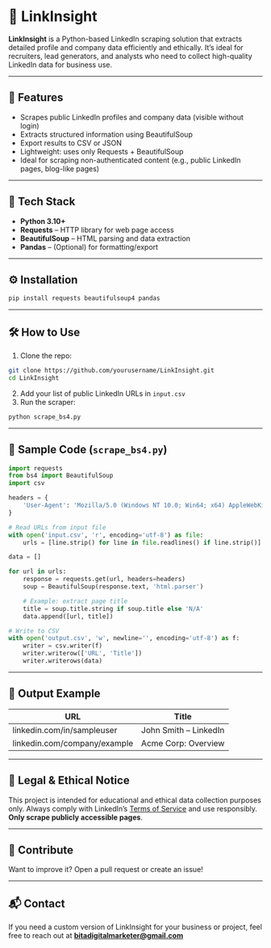 
# 🔗 LinkInsight

**LinkInsight** is a Python-based LinkedIn scraping solution that extracts detailed profile and company data efficiently and ethically. It’s ideal for recruiters, lead generators, and analysts who need to collect high-quality LinkedIn data for business use.

---

## 🚀 Features
- Scrapes public LinkedIn profiles and company data (visible without login)
- Extracts structured information using BeautifulSoup
- Export results to CSV or JSON
- Lightweight: uses only Requests + BeautifulSoup
- Ideal for scraping non-authenticated content (e.g., public LinkedIn pages, blog-like pages)

---

## 🧰 Tech Stack
- **Python 3.10+**
- **Requests** – HTTP library for web page access
- **BeautifulSoup** – HTML parsing and data extraction
- **Pandas** – (Optional) for formatting/export

---

## ⚙️ Installation
```bash
pip install requests beautifulsoup4 pandas
```

---

## 🛠️ How to Use
1. Clone the repo:
```bash
git clone https://github.com/yourusername/LinkInsight.git
cd LinkInsight
```

2. Add your list of public LinkedIn URLs in `input.csv`
3. Run the scraper:
```bash
python scrape_bs4.py
```

---

## 🧪 Sample Code (`scrape_bs4.py`)
```python
import requests
from bs4 import BeautifulSoup
import csv

headers = {
    'User-Agent': 'Mozilla/5.0 (Windows NT 10.0; Win64; x64) AppleWebKit/537.36 (KHTML, like Gecko) Chrome/112.0.0.0 Safari/537.36'
}

# Read URLs from input file
with open('input.csv', 'r', encoding='utf-8') as file:
    urls = [line.strip() for line in file.readlines() if line.strip()]

data = []

for url in urls:
    response = requests.get(url, headers=headers)
    soup = BeautifulSoup(response.text, 'html.parser')

    # Example: extract page title
    title = soup.title.string if soup.title else 'N/A'
    data.append([url, title])

# Write to CSV
with open('output.csv', 'w', newline='', encoding='utf-8') as f:
    writer = csv.writer(f)
    writer.writerow(['URL', 'Title'])
    writer.writerows(data)
```

---

## 📁 Output Example
| URL                                 | Title                        |
|--------------------------------------|------------------------------|
| linkedin.com/in/sampleuser          | John Smith – LinkedIn       |
| linkedin.com/company/example        | Acme Corp: Overview         |

---

## 📌 Legal & Ethical Notice
This project is intended for educational and ethical data collection purposes only. Always comply with LinkedIn’s [Terms of Service](https://www.linkedin.com/legal/user-agreement) and use responsibly. **Only scrape publicly accessible pages**.

---

## 🤝 Contribute
Want to improve it? Open a pull request or create an issue!

---

## 📬 Contact
If you need a custom version of LinkInsight for your business or project, feel free to reach out at **bitadigitalmarketer@gmail.com**

